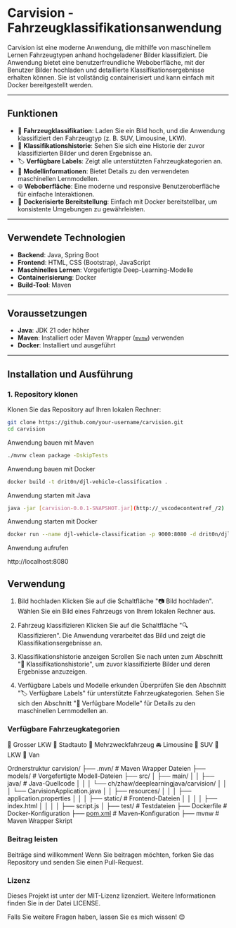 # **Carvision - Fahrzeugklassifikationsanwendung**

Carvision ist eine moderne Anwendung, die mithilfe von maschinellem Lernen Fahrzeugtypen anhand hochgeladener Bilder klassifiziert. Die Anwendung bietet eine benutzerfreundliche Weboberfläche, mit der Benutzer Bilder hochladen und detaillierte Klassifikationsergebnisse erhalten können. Sie ist vollständig containerisiert und kann einfach mit Docker bereitgestellt werden.

---

## **Funktionen**
- 🚗 **Fahrzeugklassifikation**: Laden Sie ein Bild hoch, und die Anwendung klassifiziert den Fahrzeugtyp (z. B. SUV, Limousine, LKW).
- 📜 **Klassifikationshistorie**: Sehen Sie sich eine Historie der zuvor klassifizierten Bilder und deren Ergebnisse an.
- 🏷️ **Verfügbare Labels**: Zeigt alle unterstützten Fahrzeugkategorien an.
- 🧠 **Modellinformationen**: Bietet Details zu den verwendeten maschinellen Lernmodellen.
- 🌐 **Weboberfläche**: Eine moderne und responsive Benutzeroberfläche für einfache Interaktionen.
- 🐳 **Dockerisierte Bereitstellung**: Einfach mit Docker bereitstellbar, um konsistente Umgebungen zu gewährleisten.

---

## **Verwendete Technologien**
- **Backend**: Java, Spring Boot
- **Frontend**: HTML, CSS (Bootstrap), JavaScript
- **Maschinelles Lernen**: Vorgefertigte Deep-Learning-Modelle
- **Containerisierung**: Docker
- **Build-Tool**: Maven

---

## **Voraussetzungen**
- **Java**: JDK 21 oder höher
- **Maven**: Installiert oder Maven Wrapper ([`mvnw`](mvnw )) verwenden
- **Docker**: Installiert und ausgeführt

---

## **Installation und Ausführung**

### **1. Repository klonen**
Klonen Sie das Repository auf Ihren lokalen Rechner:
```bash
git clone https://github.com/your-username/carvision.git
cd carvision
```

Anwendung bauen mit Maven
```bash
./mvnw clean package -DskipTests
```

Anwendung bauen mit Docker
```bash
docker build -t drit0n/djl-vehicle-classification .
```

Anwendung starten mit Java
```bash
java -jar [carvision-0.0.1-SNAPSHOT.jar](http://_vscodecontentref_/2)
```

Anwendung starten mit Docker
```bash
docker run --name djl-vehicle-classification -p 9000:8080 -d drit0n/djl-vehicle-classification
```

Anwendung aufrufen

http://localhost:8080


## Verwendung
1. Bild hochladen
Klicken Sie auf die Schaltfläche "📷 Bild hochladen".
Wählen Sie ein Bild eines Fahrzeugs von Ihrem lokalen Rechner aus.

2. Fahrzeug klassifizieren
Klicken Sie auf die Schaltfläche "🔍 Klassifizieren".
Die Anwendung verarbeitet das Bild und zeigt die Klassifikationsergebnisse an.

3. Klassifikationshistorie anzeigen
Scrollen Sie nach unten zum Abschnitt "📜 Klassifikationshistorie", um zuvor klassifizierte Bilder und deren Ergebnisse anzuzeigen.

4. Verfügbare Labels und Modelle erkunden
Überprüfen Sie den Abschnitt "🏷️ Verfügbare Labels" für unterstützte Fahrzeugkategorien.
Sehen Sie sich den Abschnitt "🧠 Verfügbare Modelle" für Details zu den maschinellen Lernmodellen an.

### Verfügbare Fahrzeugkategorien
🚛 Grosser LKW
🚗 Stadtauto
🚐 Mehrzweckfahrzeug
🚘 Limousine
🚙 SUV
🚚 LKW
🚐 Van

Ordnerstruktur
carvision/
├── .mvn/                     # Maven Wrapper Dateien
├── models/                   # Vorgefertigte Modell-Dateien
├── src/
│   ├── main/
│   │   ├── java/             # Java-Quellcode
│   │   │   └── ch/zhaw/deeplearningjava/carvision/
│   │   │       └── CarvisionApplication.java
│   │   ├── resources/
│   │   │   ├── application.properties
│   │   │   ├── static/       # Frontend-Dateien
│   │   │   │   ├── index.html
│   │   │   │   ├── script.js
│   ├── test/                 # Testdateien
├── Dockerfile                # Docker-Konfiguration
├── [pom.xml](http://_vscodecontentref_/3)                   # Maven-Konfiguration
├── mvnw                      # Maven Wrapper Skript


### Beitrag leisten
Beiträge sind willkommen! Wenn Sie beitragen möchten, forken Sie das Repository und senden Sie einen Pull-Request.

### Lizenz
Dieses Projekt ist unter der MIT-Lizenz lizenziert. Weitere Informationen finden Sie in der Datei LICENSE.

Falls Sie weitere Fragen haben, lassen Sie es mich wissen! 😊